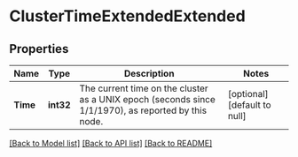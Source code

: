 # ClusterTimeExtendedExtended

## Properties
Name | Type | Description | Notes
------------ | ------------- | ------------- | -------------
**Time** | **int32** | The current time on the cluster as a UNIX epoch (seconds since 1/1/1970), as reported by this node. | [optional] [default to null]

[[Back to Model list]](../README.md#documentation-for-models) [[Back to API list]](../README.md#documentation-for-api-endpoints) [[Back to README]](../README.md)


